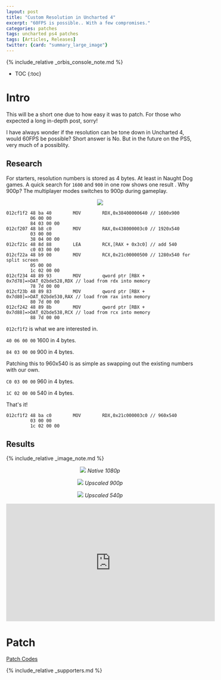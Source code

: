 ```yaml
---
layout: post
title: "Custom Resolution in Uncharted 4"
excerpt: "60FPS is possible.. With a few compromises."
categories: patches
tags: uncharted ps4 patches
tags: [Articles, Releases]
twitter: {card: "summary_large_image"}
---
```


{% include_relative _orbis_console_note.md %}

* TOC
{:toc}

# Intro

This will be a short one due to how easy it was to patch. For those who expected a long in-depth post, sorry!

I have always wonder if the resolution can be tone down in Uncharted 4, would 60FPS be possible? Short answer is No. But in the future on the PS5, very much of a possiblity.

## Research

For starters, resolution numbers is stored as 4 bytes. At least in Naught Dog games. A quick search for `1600` and `900` in one row shows one result . Why 900p? The multiplayer modes switches to 900p during gameplay.

<p align="center">
<img src="https://assets.illusion0001.workers.dev/0:/assets/images/uc4-60fps-dream/ghidra-900p-search.png">
</p>

```
012cf1f2 48 ba 40        MOV        RDX,0x38400000640 // 1600x900
         06 00 00 
         84 03 00 00
012cf207 48 b8 c0        MOV        RAX,0x438000003c0 // 1920x540
         03 00 00 
         38 04 00 00
012cf21c 48 8d 88        LEA        RCX,[RAX + 0x3c0] // add 540
         c0 03 00 00
012cf22a 48 b9 00        MOV        RCX,0x21c00000500 // 1280x540 for split screen
         05 00 00 
         1c 02 00 00
012cf234 48 89 93        MOV        qword ptr [RBX + 0x7d78]=>DAT_02bde528,RDX // load from rdx into memory
         78 7d 00 00
012cf23b 48 89 83        MOV        qword ptr [RBX + 0x7d80]=>DAT_02bde530,RAX // load from rax into memory
         80 7d 00 00
012cf242 48 89 8b        MOV        qword ptr [RBX + 0x7d88]=>DAT_02bde538,RCX // load from rcx into memory
         88 7d 00 00
```

`012cf1f2` is what we are interested in.

`40 06 00 00` 1600 in 4 bytes.

`84 03 00 00` 900 in 4 bytes.

Patching this to 960x540 is as simple as swapping out the existing numbers with our own.

`C0 03 00 00` 960 in 4 bytes.

`1C 02 00 00` 540 in 4 bytes.

That's it!

```
012cf1f2 48 ba c0        MOV        RDX,0x21c000003c0 // 960x540
         03 00 00 
         1c 02 00 00
```

## Results

{% include_relative _image_note.md %}

<p align="center">
<img src="https://assets.illusion0001.workers.dev/0:/assets/images/uc4-60fps-dream/u4-patch0.png">
<em>Native 1080p</em>
</p>

<p align="center">
<img src="https://assets.illusion0001.workers.dev/0:/assets/images/uc4-60fps-dream/u4-patch1.png">
<em>Upscaled 900p</em>
</p>

<p align="center">
<img src="https://assets.illusion0001.workers.dev/0:/assets/images/uc4-60fps-dream/u4-patch2.png">
<em>Upscaled 540p</em>
</p>

<div align="center" class="video-container">
<iframe width="560" height="315" src="https://www.youtube.com/embed/k1t4NtmV68M" title="YouTube video player" frameborder="0" allow="accelerometer; autoplay; clipboard-write; encrypted-media; gyroscope; picture-in-picture" allowfullscreen></iframe>
</div>

# Patch

<a href="https://github.com/illusion0001/illusion0001.github.io/blob/main/_patches/uncharted4.md#custom-resolution" class="button" role="button"><i class='fas fa-download'></i> Patch Codes</a>

{% include_relative _supporters.md %}

